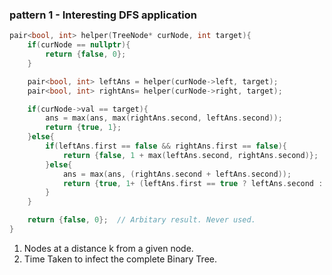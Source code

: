  ### pattern 1 - Interesting DFS application 
```cpp
pair<bool, int> helper(TreeNode* curNode, int target){
    if(curNode == nullptr){
        return {false, 0};
    }

    pair<bool, int> leftAns = helper(curNode->left, target);
    pair<bool, int> rightAns= helper(curNode->right, target);

    if(curNode->val == target){
        ans = max(ans, max(rightAns.second, leftAns.second));
        return {true, 1};
    }else{
        if(leftAns.first == false && rightAns.first == false){
            return {false, 1 + max(leftAns.second, rightAns.second)};
        }else{
            ans = max(ans, (rightAns.second + leftAns.second));
            return {true, 1+ (leftAns.first == true ? leftAns.second : rightAns.second) };
        }
    }

    return {false, 0};  // Arbitary result. Never used.
}
```
1. Nodes at a distance k from a given node.
2. Time Taken to infect the complete Binary Tree.
 
 
 
